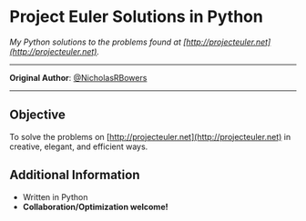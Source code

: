 Project Euler Solutions in Python
=================================
*My Python solutions to the problems found at [http://projecteuler.net](http://projecteuler.net).*

---------------------------------------------------------------------------

**Original Author**: [@NicholasRBowers](http://twitter.com/NicholasRBowers)

---------------------------------------------------------------------------

Objective
---------
To solve the problems on [http://projecteuler.net](http://projecteuler.net) in creative, elegant, and efficient ways.

Additional Information
----------------------
* Written in Python
* **Collaboration/Optimization welcome!**